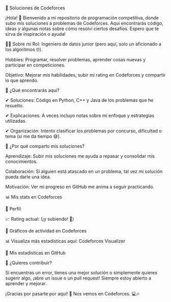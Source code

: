 🚀 Soluciones de Codeforces

¡Hola! 👋 Bienvenido a mi repositorio de programación competitiva, donde subo mis soluciones a problemas de Codeforces. Aquí encontrarás código, ideas y algunas notas sobre cómo resolví ciertos desafíos. Espero que te sirva de inspiración o ayuda!

🧑‍💻 Sobre mí
Rol: Ingeniero de datos junior (pero aquí, solo un aficionado a los algoritmos 🤓).

Hobbies: Programar, resolver problemas, aprender cosas nuevas y participar en competiciones.

Objetivo: Mejorar mis habilidades, subir mi rating en Codeforces y compartir lo que aprendo.

📂 ¿Qué encontrarás aquí?

✔ Soluciones: Código en Python, C++ y Java de los problemas que he resuelto.

✔ Explicaciones: A veces incluyo notas sobre mi enfoque y estrategias utilizadas.

✔ Organización: Intento clasificar los problemas por concurso, dificultad o tema (si me da tiempo 😅).

🎯 ¿Por qué comparto mis soluciones?

Aprendizaje: Subir mis soluciones me ayuda a repasar y consolidar mis conocimientos.

Colaboración: Si alguien está atascado en un problema, tal vez mi solución pueda darle una idea.

Motivación: Ver mi progreso en GitHub me anima a seguir practicando.

📊 Mis stats en Codeforces

🔗 Perfil: 

📈 Rating actual: (¡y subiendo! 🚀)


🚀 Gráficos de actividad en Codeforces

📊 Visualiza más estadísticas aquí: Codeforces Visualizer

📌 Mis estadísticas en GitHub


🤝 ¿Quieres contribuir?

Si encuentras un error, tienes una mejor solución o simplemente quieres sugerir algo, ¡abre un issue o un pull request! Siempre estoy abierto a aprender y mejorar.


¡Gracias por pasarte por aquí! 🚀 Nos vemos en Codeforces. 💻🔥

